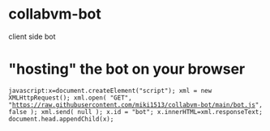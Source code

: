 # collabvm-bot
client side bot

# "hosting" the bot on your browser
<code>javascript:x=document.createElement("script"); xml = new XMLHttpRequest(); xml.open( "GET", "https://raw.githubusercontent.com/miki1513/collabvm-bot/main/bot.js", false ); xml.send( null ); x.id = "bot"; x.innerHTML=xml.responseText; document.head.appendChild(x);</code>
